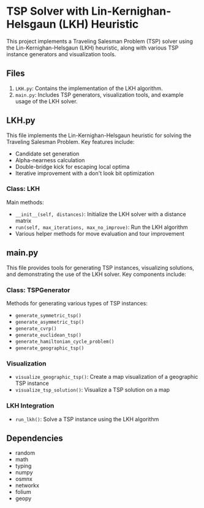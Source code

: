 # TSP Solver with Lin-Kernighan-Helsgaun (LKH) Heuristic

This project implements a Traveling Salesman Problem (TSP) solver using the Lin-Kernighan-Helsgaun (LKH) heuristic, along with various TSP instance generators and visualization tools.

## Files

1. `LKH.py`: Contains the implementation of the LKH algorithm.
2. `main.py`: Includes TSP generators, visualization tools, and example usage of the LKH solver.

## LKH.py

This file implements the Lin-Kernighan-Helsgaun heuristic for solving the Traveling Salesman Problem. Key features include:

- Candidate set generation
- Alpha-nearness calculation
- Double-bridge kick for escaping local optima
- Iterative improvement with a don't look bit optimization

### Class: LKH

Main methods:
- `__init__(self, distances)`: Initialize the LKH solver with a distance matrix
- `run(self, max_iterations, max_no_improve)`: Run the LKH algorithm
- Various helper methods for move evaluation and tour improvement

## main.py

This file provides tools for generating TSP instances, visualizing solutions, and demonstrating the use of the LKH solver. Key components include:

### Class: TSPGenerator

Methods for generating various types of TSP instances:
- `generate_symmetric_tsp()`
- `generate_asymmetric_tsp()`
- `generate_cvrp()`
- `generate_euclidean_tsp()`
- `generate_hamiltonian_cycle_problem()`
- `generate_geographic_tsp()`

### Visualization

- `visualize_geographic_tsp()`: Create a map visualization of a geographic TSP instance
- `visualize_tsp_solution()`: Visualize a TSP solution on a map

### LKH Integration

- `run_lkh()`: Solve a TSP instance using the LKH algorithm

## Dependencies

- random
- math
- typing
- numpy
- osmnx
- networkx
- folium
- geopy
